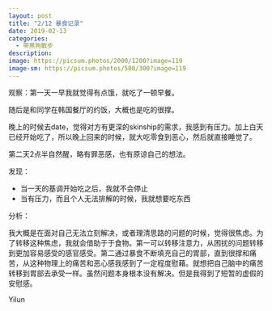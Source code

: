 ```yaml
---
layout: post
title: "2/12 暴食记录"
date: 2019-02-13
categories:
  - 带黑狗散步
description:
image: https://picsum.photos/2000/1200?image=119
image-sm: https://picsum.photos/500/300?image=119
---
```

观察：第一天一早我就觉得有点饿，就吃了一顿早餐。

随后是和同学在韩国餐厅的约饭，大概也是吃的很撑。

晚上的时候去date，觉得对方有<!--break-->更深的skinship的需求，我感到有压力。加上白天已经开始吃了，所以晚上回来的时候，就大吃零食到恶心，然后就直接睡觉了。

第二天2点半自然醒，略有罪恶感，也有原谅自己的想法。

发现：

<ul>
  <li>当一天的基调开始吃之后，我就不会停止</li>
  <li>当有压力，而且个人无法排解的时候，我就想要吃东西</li>
</ul>

分析：

我大概是在面对自己无法立刻解决，或者理清思路的问题的时候，觉得很焦虑。为了转移这种焦虑，我就会借助于于食物。第一可以转移注意力，从困扰的问题转移到更加容易感受的感官感受。第二通过暴食不断填充自己的胃部，直到很撑和痛苦，从这种物理上的痛苦和恶心感我感到了一定程度慰藉。就想把自己脑中的痛苦转移到胃部去承受一样。虽然问题本身根本没有解决。但是我得到了短暂的虚假的安慰感。

Yilun
